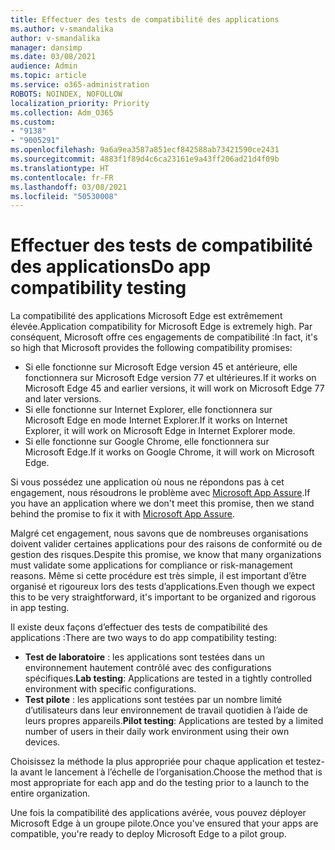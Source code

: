 ```yaml
---
title: Effectuer des tests de compatibilité des applications
ms.author: v-smandalika
author: v-smandalika
manager: dansimp
ms.date: 03/08/2021
audience: Admin
ms.topic: article
ms.service: o365-administration
ROBOTS: NOINDEX, NOFOLLOW
localization_priority: Priority
ms.collection: Adm_O365
ms.custom:
- "9138"
- "9005291"
ms.openlocfilehash: 9a6a9ea3587a851ecf842588ab73421590ce2431
ms.sourcegitcommit: 4883f1f89d4c6ca23161e9a43ff206ad21d4f09b
ms.translationtype: HT
ms.contentlocale: fr-FR
ms.lasthandoff: 03/08/2021
ms.locfileid: "50530008"
---
```

# <a name="do-app-compatibility-testing"></a><span data-ttu-id="72280-102">Effectuer des tests de compatibilité des applications</span><span class="sxs-lookup"><span data-stu-id="72280-102">Do app compatibility testing</span></span>

<span data-ttu-id="72280-103">La compatibilité des applications Microsoft Edge est extrêmement élevée.</span><span class="sxs-lookup"><span data-stu-id="72280-103">Application compatibility for Microsoft Edge is extremely high.</span></span> <span data-ttu-id="72280-104">Par conséquent, Microsoft offre ces engagements de compatibilité :</span><span class="sxs-lookup"><span data-stu-id="72280-104">In fact, it's so high that Microsoft provides the following compatibility promises:</span></span>
- <span data-ttu-id="72280-105">Si elle fonctionne sur Microsoft Edge version 45 et antérieure, elle fonctionnera sur Microsoft Edge version 77 et ultérieures.</span><span class="sxs-lookup"><span data-stu-id="72280-105">If it works on Microsoft Edge 45 and earlier versions, it will work on Microsoft Edge 77 and later versions.</span></span>
- <span data-ttu-id="72280-106">Si elle fonctionne sur Internet Explorer, elle fonctionnera sur Microsoft Edge en mode Internet Explorer.</span><span class="sxs-lookup"><span data-stu-id="72280-106">If it works on Internet Explorer, it will work on Microsoft Edge in Internet Explorer mode.</span></span>
- <span data-ttu-id="72280-107">Si elle fonctionne sur Google Chrome, elle fonctionnera sur Microsoft Edge.</span><span class="sxs-lookup"><span data-stu-id="72280-107">If it works on Google Chrome, it will work on Microsoft Edge.</span></span>

<span data-ttu-id="72280-108">Si vous possédez une application où nous ne répondons pas à cet engagement, nous résoudrons le problème avec [Microsoft App Assure](https://www.microsoft.com/fasttrack/microsoft-365/app-assure).</span><span class="sxs-lookup"><span data-stu-id="72280-108">If you have an application where we don't meet this promise, then we stand behind the promise to fix it with [Microsoft App Assure](https://www.microsoft.com/fasttrack/microsoft-365/app-assure).</span></span>

<span data-ttu-id="72280-109">Malgré cet engagement, nous savons que de nombreuses organisations doivent valider certaines applications pour des raisons de conformité ou de gestion des risques.</span><span class="sxs-lookup"><span data-stu-id="72280-109">Despite this promise, we know that many organizations must validate some applications for compliance or risk-management reasons.</span></span> <span data-ttu-id="72280-110">Même si cette procédure est très simple, il est important d’être organisé et rigoureux lors des tests d’applications.</span><span class="sxs-lookup"><span data-stu-id="72280-110">Even though we expect this to be very straightforward, it's important to be organized and rigorous in app testing.</span></span>

<span data-ttu-id="72280-111">Il existe deux façons d’effectuer des tests de compatibilité des applications :</span><span class="sxs-lookup"><span data-stu-id="72280-111">There are two ways to do app compatibility testing:</span></span>

- <span data-ttu-id="72280-112">**Test de laboratoire** : les applications sont testées dans un environnement hautement contrôlé avec des configurations spécifiques.</span><span class="sxs-lookup"><span data-stu-id="72280-112">**Lab testing**: Applications are tested in a tightly controlled environment with specific configurations.</span></span>
- <span data-ttu-id="72280-113">**Test pilote** : les applications sont testées par un nombre limité d’utilisateurs dans leur environnement de travail quotidien à l’aide de leurs propres appareils.</span><span class="sxs-lookup"><span data-stu-id="72280-113">**Pilot testing**: Applications are tested by a limited number of users in their daily work environment using their own devices.</span></span>

<span data-ttu-id="72280-114">Choisissez la méthode la plus appropriée pour chaque application et testez-la avant le lancement à l’échelle de l’organisation.</span><span class="sxs-lookup"><span data-stu-id="72280-114">Choose the method that is most appropriate for each app and do the testing prior to a launch to the entire organization.</span></span>

<span data-ttu-id="72280-115">Une fois la compatibilité des applications avérée, vous pouvez déployer Microsoft Edge à un groupe pilote.</span><span class="sxs-lookup"><span data-stu-id="72280-115">Once you've ensured that your apps are compatible, you're ready to deploy Microsoft Edge to a pilot group.</span></span>

